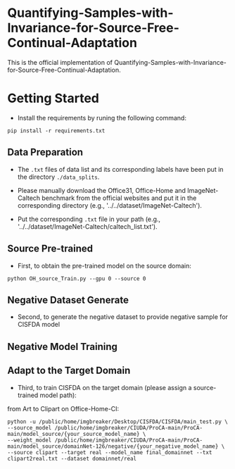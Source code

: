 # Quantifying-Samples-with-Invariance-for-Source-Free-Continual-Adaptation
This is the official implementation of Quantifying-Samples-with-Invariance-for-Source-Free-Continual-Adaptation.
# Getting Started

- Install the requirements by runing the following command:
```
pip install -r requirements.txt
```

## Data Preparation
- The `.txt` files of data list and its corresponding labels have been put in the directory `./data_splits`.

- Please manually download the Office31, Office-Home and ImageNet-Caltech benchmark from the official websites and put it in the corresponding directory (e.g., '../../dataset/ImageNet-Caltech').

- Put the corresponding `.txt` file in your path (e.g., '../../dataset/ImageNet-Caltech/caltech_list.txt').
## Source Pre-trained
- First, to obtain the pre-trained model on the source domain: 


```
python OH_source_Train.py --gpu 0 --source 0
```
## Negative Dataset Generate
- Second, to generate the negative dataset to provide negative sample for CISFDA model
## Negative Model Training

## Adapt to the Target Domain 
- Third, to train CISFDA on the target domain (please assign a source-trained model path):

from Art to Clipart on Office-Home-CI:
```
python -u /public/home/imgbreaker/Desktop/CISFDA/CISFDA/main_test.py \
--source_model /public/home/imgbreaker/CIUDA/ProCA-main/ProCA-main/model_source/{your_source_model_name} \
--weight_model /public/home/imgbreaker/CIUDA/ProCA-main/ProCA-main/model_source/domainNet-126/negative/{your_negative_model_name} \
--source clipart --target real --model_name final_domainnet --txt clipart2real.txt --dataset domainnet/real 
```
